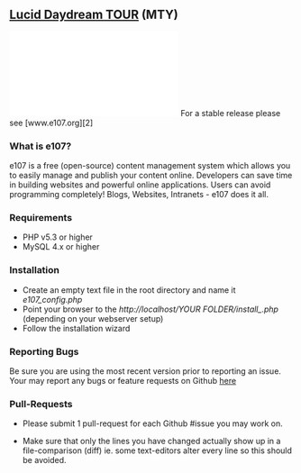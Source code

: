 ##  [Lucid Daydream TOUR][1] (MTY) 

<iframe width=”400″ height=”100″ style=”position: relative; display: block; width: 400px; height: 100px;” src=”http://bandcamp.com/EmbeddedPlayer/v=2/album=2386594114/size=venti/bgcol=FFFFFF/linkcol=4a4a4a/” allowtransparency=”true” frameborder=”0″><a href=”http://music.simonlittlebass.com/album/the-knowledge-of-things-to-come”>The Knowledge of Things To Come by Simon Little</a></iframe>  
For a stable release please see [www.e107.org][2] 


### What is e107?
e107 is a free (open-source) content management system which allows you to easily manage and publish your content online. Developers can save time in building websites and powerful online applications. Users can avoid programming completely! Blogs, Websites, Intranets - e107 does it all. 

### Requirements

* PHP v5.3 or higher
* MySQL 4.x or higher 

### Installation

* Create an empty text file in the root directory and name it *e107_config.php*
* Point your browser to the *http://localhost/YOUR FOLDER/install_.php* (depending on your webserver setup)
* Follow the installation wizard

### Reporting Bugs

Be sure you are using the most recent version prior to reporting an issue. 
Your may report any bugs or feature requests on Github [here][3] 

### Pull-Requests

* Please submit 1 pull-request for each Github #issue you may work on. 
* Make sure that only the lines you have changed actually show up in a file-comparison (diff) ie. some text-editors alter every line so this should be avoided. 


  [1]: http://e107.org
  [2]: http://www.e107.org
  [3]: https://github.com/e107inc/e107/issues
